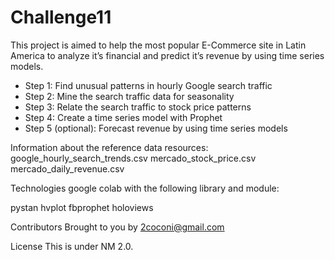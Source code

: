 # Challenge11

This project is aimed to help the most popular  E-Commerce site in Latin America  to analyze it’s financial and predict it’s revenue by using time series models.

* Step 1: Find unusual patterns in hourly Google search traffic
* Step 2: Mine the search traffic data for seasonality
* Step 3: Relate the search traffic to stock price patterns
* Step 4: Create a time series model with Prophet
* Step 5 (optional): Forecast revenue by using time series models

Information about the reference data resources:
google_hourly_search_trends.csv
mercado_stock_price.csv
mercado_daily_revenue.csv

Technologies
google colab with the following library and module:

pystan
hvplot
fbprophet
holoviews


Contributors
Brought to you by 2coconi@gmail.com

License
This is under NM 2.0.